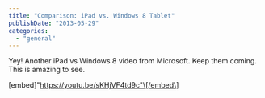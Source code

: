 ```yaml
---
title: "Comparison: iPad vs. Windows 8 Tablet"
publishDate: "2013-05-29"
categories: 
  - "general"
---
```


Yey! Another iPad vs Windows 8 video from Microsoft. Keep them coming. This is amazing to see.

\[embed\]"https://youtu.be/sKHjVF4td9c"\[/embed\]
